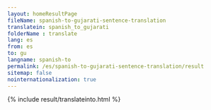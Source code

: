 ```yaml
---
layout: homeResultPage
fileName: spanish-to-gujarati-sentence-translation
translatein: spanish_to_gujarati
folderName : translate
lang: es
from: es
to: gu
langname: spanish-to
permalink: /es/spanish-to-gujarati-sentence-translation/result
sitemap: false
nointernationalization: true
---
```

{% include result/translateinto.html %}

<script src="/js/result/translation.js" data-foldername="{{page.folderName}}" data-lang="{{page.lang}}"></script>

